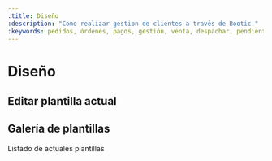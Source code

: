 ```yaml
---
:title: Diseño
:description: "Como realizar gestion de clientes a través de Bootic."
:keywords: pedidos, órdenes, pagos, gestión, venta, despachar, pendiente, cerrada
---
```


# Diseño

## Editar plantilla actual
## Galería de plantillas

Listado de actuales plantillas

